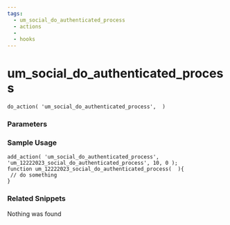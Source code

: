 ```yaml
---
tags: 
  - um_social_do_authenticated_process
  - actions
  - 
  - hooks
---
```

# um\_social\_do\_authenticated\_process

``` php:no-line-numbers
do_action( 'um_social_do_authenticated_process',  )
```
<div class='hook-sep'></div>

### Parameters

<div class='hook-sep'></div>



### Sample Usage

``` php:no-line-numbers
add_action( 'um_social_do_authenticated_process', 'um_12222023_social_do_authenticated_process', 10, 0 );
function um_12222023_social_do_authenticated_process(  ){
 // do something
}
```
<div class='hook-sep'></div>



### Related Snippets

Nothing was found

